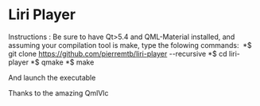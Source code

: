 # Liri Player

Instructions :
Be sure to have Qt>5.4 and QML-Material installed, and assuming your compilation tool is make, type the folowing commands: 
*$ git clone https://github.com/pierremtb/liri-player --recursive
*$ cd liri-player
*$ qmake
*$ make

And launch the executable

Thanks to the amazing QmlVlc
